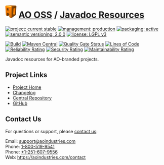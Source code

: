 # [<img src="ao-logo.png" alt="AO Logo" width="35" height="40">](https://github.com/ao-apps) [AO OSS](https://github.com/ao-apps/ao-oss) / [Javadoc Resources](https://github.com/ao-apps/ao-javadoc-resources)

[![project: current stable](https://oss.aoapps.com/ao-badges/project-current-stable.svg)](https://aoindustries.com/life-cycle#project-current-stable)
[![management: production](https://oss.aoapps.com/ao-badges/management-production.svg)](https://aoindustries.com/life-cycle#management-production)
[![packaging: active](https://oss.aoapps.com/ao-badges/packaging-active.svg)](https://aoindustries.com/life-cycle#packaging-active)  
[![semantic versioning: 2.0.0](https://oss.aoapps.com/ao-badges/semver-2.0.0.svg)](https://semver.org/spec/v2.0.0.html)
[![license: LGPL v3](https://oss.aoapps.com/ao-badges/license-lgpl-3.0.svg)](https://www.gnu.org/licenses/lgpl-3.0)

[![Build](https://github.com/ao-apps/ao-javadoc-resources/workflows/Build/badge.svg?branch=master)](https://github.com/ao-apps/ao-javadoc-resources/actions?query=workflow%3ABuild)
[![Maven Central](https://maven-badges.herokuapp.com/maven-central/com.aoapps/ao-javadoc-resources/badge.svg)](https://maven-badges.herokuapp.com/maven-central/com.aoapps/ao-javadoc-resources)
[![Quality Gate Status](https://sonarcloud.io/api/project_badges/measure?branch=master&project=com.aoapps%3Aao-javadoc-resources&metric=alert_status)](https://sonarcloud.io/dashboard?branch=master&id=com.aoapps%3Aao-javadoc-resources)
[![Lines of Code](https://sonarcloud.io/api/project_badges/measure?branch=master&project=com.aoapps%3Aao-javadoc-resources&metric=ncloc)](https://sonarcloud.io/component_measures?branch=master&id=com.aoapps%3Aao-javadoc-resources&metric=ncloc)  
[![Reliability Rating](https://sonarcloud.io/api/project_badges/measure?branch=master&project=com.aoapps%3Aao-javadoc-resources&metric=reliability_rating)](https://sonarcloud.io/component_measures?branch=master&id=com.aoapps%3Aao-javadoc-resources&metric=Reliability)
[![Security Rating](https://sonarcloud.io/api/project_badges/measure?branch=master&project=com.aoapps%3Aao-javadoc-resources&metric=security_rating)](https://sonarcloud.io/component_measures?branch=master&id=com.aoapps%3Aao-javadoc-resources&metric=Security)
[![Maintainability Rating](https://sonarcloud.io/api/project_badges/measure?branch=master&project=com.aoapps%3Aao-javadoc-resources&metric=sqale_rating)](https://sonarcloud.io/component_measures?branch=master&id=com.aoapps%3Aao-javadoc-resources&metric=Maintainability)

Javadoc resources for AO-branded projects.

## Project Links
* [Project Home](https://oss.aoapps.com/javadoc-resources/)
* [Changelog](https://oss.aoapps.com/javadoc-resources/changelog)
* [Central Repository](https://central.sonatype.com/artifact/com.aoapps/ao-javadoc-resources)
* [GitHub](https://github.com/ao-apps/ao-javadoc-resources)

## Contact Us
For questions or support, please [contact us](https://aoindustries.com/contact):

Email: [support@aoindustries.com](mailto:support@aoindustries.com)  
Phone: [1-800-519-9541](tel:1-800-519-9541)  
Phone: [+1-251-607-9556](tel:+1-251-607-9556)  
Web: https://aoindustries.com/contact
